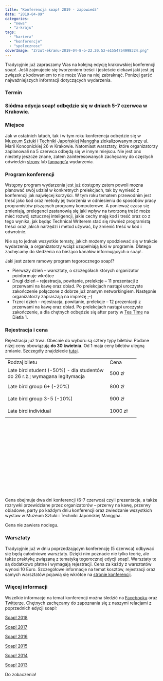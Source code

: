 ```yaml
---
title: "Konferencja soap! 2019 - zapowiedź"
date: "2019-04-09"
categories: 
  - "news"
  - "z-kraju"
tags: 
  - "kariera"
  - "konferencje"
  - "spolecznosc"
coverImage: "Zrzut-ekranu-2019-04-8-o-22.20.52-e1554754998324.png"
---
```


Tradycyjnie już zapraszamy Was na kolejną edycję krakowskiej konferencji soap!. Jeśli zajmujecie się tworzeniem treści i jesteście ciekawi jaki jest jej związek z kodowaniem to nie może Was na niej zabraknąć. Poniżej garść najważniejszych informacji dotyczących wydarzenia.

### **Termin**

### Siódma edycja soap! odbędzie się w dniach **5-7 czerwca w Krakowie**.

### **Miejsce**

Jak w ostatnich latach, tak i w tym roku konferencja odbędzie się w [Muzeum Sztuki i Techniki Japońskiej Manggha](http://manggha.pl/) zlokalizowanym przy ul. Marii Konopnickiej 26 w Krakowie. Natomiast warsztaty, które organizatorzy zaplanowali na 5 czerwca odbędą się w innym miejscu. Nie jest ono niestety jeszcze znane, zatem zainteresowanych zachęcamy do częstych odwiedzin [strony](http://soapconf.com/) lub [fanpage'a](https://www.facebook.com/soapconf/) wydarzenia.

### **Program konferencji**

Wstępny program wydarzenia jest już dostępny zatem powoli można planować swój udział w konkretnych prelekcjach, tak by wynieść z konferencji jak najwięcej korzyści. W tym roku tematem przewodnim jest treść jako kod oraz metody jej tworzenia w odniesieniu do sposobów pracy programistów piszących programy komputerowe. A ponieważ czasy się zmieniają, prelegenci zastanowią się jaki wpływ na tworzoną treść może mieć rozwój sztucznej inteligencji, jakie cechy mają kod i treść oraz co z tego wynika, jak będąc Technical Writerem stać się również programistą treści oraz jakich narzędzi i metod używać, by zmienić treść w kod i odwrotnie.

Nie są to jednak wszystkie tematy, jakich możemy spodziewać się w trakcie wydarzenia, a organizatorzy wciąż uzupełniają luki w programie. Dlatego zachęcamy do śledzenia na bieżąco kanałów informujących o soap!.

Jaki jest zatem ramowy program tegorocznego soap!?

- Pierwszy dzień – warsztaty, o szczegółach których organizator poinformuje wkrótce
- Drugi dzień – rejestracja, powitanie, prelekcje – 11 prezentacji z przerwami na kawę oraz obiad. Po prelekcjach nastąpi uroczyste zakończenie połączone z dobrze już znanym networkingiem. Następnie organizatorzy zapraszają na imprezę ;-)
- Trzeci dzień – rejestracja, powitanie, prelekcje – 12 prezentacji z przerwami na kawę oraz obiad. Po prelekcjach nastąpi uroczyste zakończenie, a dla chętnych odbędzie się after party w [Tea Time](http://www.teatimebrewpub.pl/) na Dietla 1.

### **Rejestracja i cena**

Rejestracja już trwa. Obecnie do wyboru są cztery typy biletów. Podane niżej ceny obowiązują **do 30 kwietnia**. Od 1 maja ceny biletów ulegną zmianie. Szczegóły znajdziecie [tutaj](https://soap2019.evenea.pl/).

<table style="height: 439px; width: 492px;" width="587"><tbody><tr style="height: 20px;"><td style="width: 320px; height: 20px;"><span style="font-weight: 400;">Rodzaj biletu</span></td><td style="width: 80px; height: 20px;"><span style="font-weight: 400;">Cena</span></td></tr><tr style="height: 40px;"><td style="width: 320px; height: 40px;"><span style="font-weight: 400;">Late bird student (-50%) - dla studentów do 26 r.ż.; wymagana legitymacja</span></td><td style="width: 80px; height: 40px;"><span style="font-weight: 400;">500 zł</span></td></tr><tr style="height: 40px;"><td style="width: 320px; height: 40px;"><span style="font-weight: 400;">Late bird group 6+ (-20%)</span></td><td style="width: 80px; height: 40px;"><span style="font-weight: 400;">800 zł</span></td></tr><tr style="height: 40px;"><td style="width: 320px; height: 40px;"><span style="font-weight: 400;">Late bird group 3-5 (-10%)</span></td><td style="width: 80px; height: 40px;"><span style="font-weight: 400;">900 zł</span></td></tr><tr style="height: 40px;"><td style="width: 320px; height: 40px;"><span style="font-weight: 400;">Late bird individual</span></td><td style="width: 80px; height: 40px;"><span style="font-weight: 400;">1000 zł</span></td></tr></tbody></table>

Cena obejmuje dwa dni konferencji (6-7 czerwca) czyli prezentacje, a także rozrywki przewidziane przez organizatorów – przerwy na kawę, przerwy obiadowe, party po każdym dniu konferencji oraz zwiedzanie wszystkich wystaw w Muzeum Sztuki i Techniki Japońskiej Manggha.

Cena nie zawiera noclegu.

### **Warsztaty**

Tradycyjnie już w dniu poprzedzającym konferencję (5 czerwca) odbywać się będą całodniowe warsztaty. Dzięki nim poznacie nie tylko teorię, ale także praktykę związaną z tematyką tegorocznej edycji soap!. Warsztaty te są dodatkowo płatne i wymagają rejestracji. Cena za każdy z warsztatów wynosi 10 Euro. Szczegółowe informacje na temat kosztów, rejestracji oraz samych warsztatów pojawią się wkrótce na [stronie konferencji](http://soapconf.com/).

### **Więcej informacji**

Wszelkie informacje na temat konferencji można śledzić na [Facebooku](https://www.facebook.com/soapconf/) oraz [Twitterze](https://twitter.com/soapconf). Chętnych zachęcamy do zapoznania się z naszymi relacjami z poprzednich edycji soap!:

[Soap! 2018](http://techwriter.pl/konferencja-soap-2018-relacja/)

[Soap! 2017](http://techwriter.pl/soap-2017-juz-za-nami-relacja/)

[Soap! 2016](http://techwriter.pl/konferencja-soap-2016-podsumowanie/)

[Soap! 2015](http://techwriter.pl/soap-2015-opis-wybranych-prezentacji/)

[Soap! 2014](http://techwriter.pl/soap-2014-relacja-z-pierwszego-dnia/)

[Soap! 2013](http://techwriter.pl/soap-technical-communication-conference-relacja/)

Do zobaczenia!
